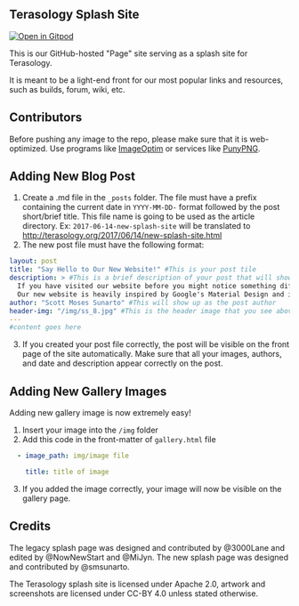 Terasology Splash Site
-----------------------------
[![Open in Gitpod](https://gitpod.io/button/open-in-gitpod.svg)](https://gitpod.io#https://github.com/MovingBlocks/movingblocks.github.com)	

This is our GitHub-hosted "Page" site serving as a splash site for Terasology.

It is meant to be a light-end front for our most popular links and resources,
such as builds, forum, wiki, etc.

Contributors
------------

Before pushing any image to the repo, please make sure that it is web-optimized.
Use programs like [ImageOptim](https://imageoptim.com/) or services like
[PunyPNG](http://www.punypng.com/).

Adding New Blog Post
-----------

  1. Create a .md file in the `_posts` folder. The file must have a prefix containing the current date in `YYYY-MM-DD-` format followed by the post short/brief title. This file name is going to be used as the article directory.
  Ex: `2017-06-14-new-splash-site` will be translated to http://terasology.org/2017/06/14/new-splash-site.html
  2. The new post file must have the following format:
```yaml
layout: post
title: "Say Hello to Our New Website!" #This is your post tile
description: > #This is a brief description of your post that will show up in post previews.
  If you have visited our website before you might notice something different now. Yep, we have a new design!
  Our new website is heavily inspired by Google's Material Design and is inline with the Design Unification Project.
author: "Scott Moses Sunarto" #This will show up as the post author
header-img: "/img/ss_8.jpg" #This is the header image that you see above your post and on post previews
---
#content goes here
```
  3. If you created your post file correctly, the post will be visible on the front page of the site automatically. Make sure that all your images, authors, and date and description appear correctly on the post.



Adding New Gallery Images
------------

Adding new gallery image is now extremely easy!

 1. Insert your image into the `/img` folder
 2. Add this code in the front-matter of  `gallery.html` file

```yaml
  - image_path: img/image file

    title: title of image
```
  3. If you added the image correctly, your image will now be visible on the gallery page.

Credits
-------

The legacy splash page was designed and contributed by @3000Lane and edited by @NowNewStart and @MiJyn. The new splash page was designed and contributed by @smsunarto.

The Terasology splash site is licensed under Apache 2.0, artwork and screenshots are licensed under CC-BY 4.0 unless stated otherwise.
